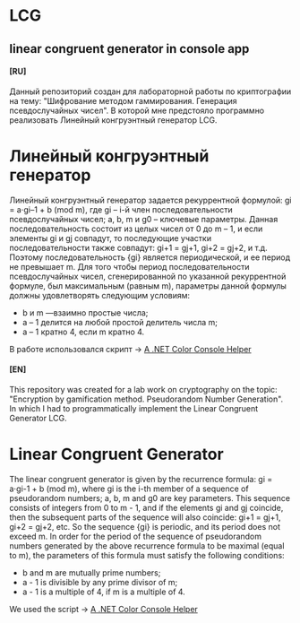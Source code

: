 # LCG
## linear congruent generator in console app

#### [RU]

Данный репозиторий создан для лабораторной работы по криптографии на тему: "Шифрование методом гаммирования. Генерация псевдослучайных чисел". В которой мне предстояло программно реализовать Линейный конгруэнтный генератор LCG.

# Линейный конгруэнтный генератор
Линейный конгруэнтный генератор задается рекуррентной формулой: 
gi = a⋅gi–1 + b (mod m), где gi  – i-й член последовательности псевдослучайных чисел; a, b, m и g0 – ключевые параметры. Данная последовательность состоит из целых чисел от 0 до m – 1, и если элементы gi и gj совпадут, то последующие участки последовательности также совпадут: gi+1 = gj+1, gi+2 = gj+2, и т.д. Поэтому последовательность {gi} является периодической, и ее период не превышает m. Для того чтобы период последовательности псевдослучайных чисел, сгенерированной по указанной рекуррентной формуле, был максимальным (равным m), параметры данной формулы должны удовлетворять следующим условиям:
- b и m —взаимно простые числа;
- a – 1 делится на любой простой делитель числа m;
- a – 1 кратно 4, если m кратно 4.

В работе использовался скрипт -> [A .NET Color Console Helper](https://weblog.west-wind.com/posts/2020/Jul/10/A-NET-Console-Color-Helper) 

#### [EN]

This repository was created for a lab work on cryptography on the topic: "Encryption by gamification method. Pseudorandom Number Generation". In which I had to programmatically implement the Linear Congruent Generator LCG.

# Linear Congruent Generator
The linear congruent generator is given by the recurrence formula: 
gi = a⋅gi-1 + b (mod m), where gi is the i-th member of a sequence of pseudorandom numbers; a, b, m and g0 are key parameters. This sequence consists of integers from 0 to m - 1, and if the elements gi and gj coincide, then the subsequent parts of the sequence will also coincide: gi+1 = gj+1, gi+2 = gj+2, etc. So the sequence {gi} is periodic, and its period does not exceed m. In order for the period of the sequence of pseudorandom numbers generated by the above recurrence formula to be maximal (equal to m), the parameters of this formula must satisfy the following conditions:
- b and m are mutually prime numbers;
- a - 1 is divisible by any prime divisor of m;
- a - 1 is a multiple of 4, if m is a multiple of 4.

We used the script -> [A .NET Color Console Helper](https://weblog.west-wind.com/posts/2020/Jul/10/A-NET-Console-Color-Helper) 





